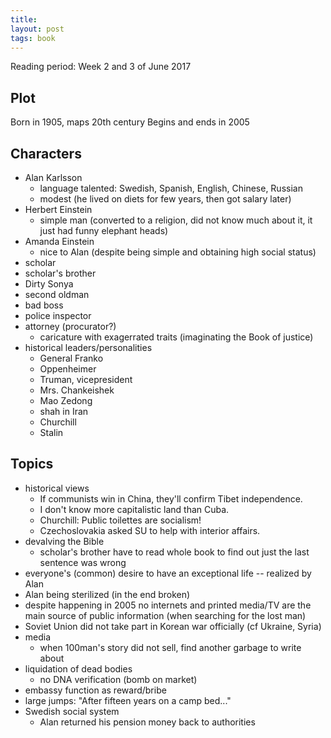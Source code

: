 ```yaml
---
title: 
layout: post
tags: book
---
```


Reading period: Week 2 and 3 of June 2017

## Plot
Born in 1905, maps 20th century
Begins and ends in 2005

## Characters
- Alan Karlsson
  - language talented: Swedish, Spanish, English, Chinese, Russian
  - modest (he lived on diets for few years, then got salary later)
- Herbert Einstein
  - simple man (converted to a religion, did not know much about it, it just had funny elephant heads)
- Amanda Einstein
  - nice to Alan (despite being simple and obtaining high social status)
- scholar
- scholar's brother
- Dirty Sonya
- second oldman
- bad boss
- police inspector
- attorney (procurator?)
  - caricature with exagerrated traits (imaginating the Book of justice)
- historical leaders/personalities
  - General Franko
  - Oppenheimer
  - Truman, vicepresident
  - Mrs. Chankeishek
  - Mao Zedong
  - shah in Iran
  - Churchill
  - Stalin

## Topics
- historical views
  - If communists win in China, they'll confirm Tibet independence.
  - I don't know more capitalistic land than Cuba.
  - Churchill: Public toilettes are socialism!
  - Czechoslovakia asked SU to help with interior affairs.
- devalving the Bible
  - scholar's brother have to read whole book to find out just the last sentence was wrong
- everyone's (common) desire to have an exceptional life -- realized by Alan
- Alan being sterilized (in the end broken)
- despite happening in 2005 no internets and printed media/TV are the main
  source of public information (when searching for the lost man)
- Soviet Union did not take part in Korean war officially (cf Ukraine, Syria)
- media
  - when 100man's story did not sell, find another garbage to write about
- liquidation of dead bodies
  - no DNA verification (bomb on market)
- embassy function as reward/bribe
- large jumps: "After fifteen years on a camp bed..."
- Swedish social system
  - Alan returned his pension money back to authorities
